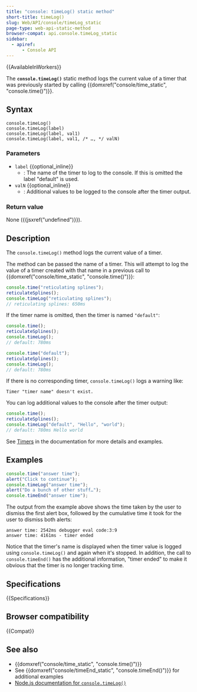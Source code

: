 ```yaml
---
title: "console: timeLog() static method"
short-title: timeLog()
slug: Web/API/console/timeLog_static
page-type: web-api-static-method
browser-compat: api.console.timeLog_static
sidebar:
  - apiref:
      - Console API
---
```


{{AvailableInWorkers}}

The **`console.timeLog()`** static method logs the current value of a timer that was previously started by calling {{domxref("console/time_static", "console.time()")}}.

## Syntax

```js-nolint
console.timeLog()
console.timeLog(label)
console.timeLog(label, val1)
console.timeLog(label, val1, /* …, */ valN)
```

### Parameters

- `label` {{optional_inline}}
  - : The name of the timer to log to the console. If this is omitted the label "default" is used.
- `valN` {{optional_inline}}
  - : Additional values to be logged to the console after the timer output.

### Return value

None ({{jsxref("undefined")}}).

## Description

The `console.timeLog()` method logs the current value of a timer.

The method can be passed the name of a timer. This will attempt to log the value of a timer created with that name in a previous call to {{domxref("console/time_static", "console.time()")}}:

```js
console.time("reticulating splines");
reticulateSplines();
console.timeLog("reticulating splines");
// reticulating splines: 650ms
```

If the timer name is omitted, then the timer is named `"default"`:

```js
console.time();
reticulateSplines();
console.timeLog();
// default: 780ms
```

```js
console.time("default");
reticulateSplines();
console.timeLog();
// default: 780ms
```

If there is no corresponding timer, `console.timeLog()` logs a warning like:

```plain
Timer "timer name" doesn't exist.
```

You can log additional values to the console after the timer output:

```js
console.time();
reticulateSplines();
console.timeLog("default", "Hello", "world");
// default: 780ms Hello world
```

See [Timers](/en-US/docs/Web/API/console#timers) in the documentation for more details and examples.

## Examples

```js
console.time("answer time");
alert("Click to continue");
console.timeLog("answer time");
alert("Do a bunch of other stuff…");
console.timeEnd("answer time");
```

The output from the example above shows the time taken by the user to dismiss the first alert box, followed by the cumulative time it took for the user to dismiss both alerts:

```plain
answer time: 2542ms debugger eval code:3:9
answer time: 4161ms - timer ended
```

Notice that the timer's name is displayed when the timer value is logged using `console.timeLog()` and again when it's stopped. In addition, the call to `console.timeEnd()` has the additional information, "timer ended" to make it obvious that the timer is no longer tracking time.

## Specifications

{{Specifications}}

## Browser compatibility

{{Compat}}

## See also

- {{domxref("console/time_static", "console.time()")}}
- See {{domxref("console/timeEnd_static", "console.timeEnd()")}} for additional examples
- [Node.js documentation for `console.timeLog()`](https://nodejs.org/docs/latest/api/console.html#consoletimeloglabel-data)
